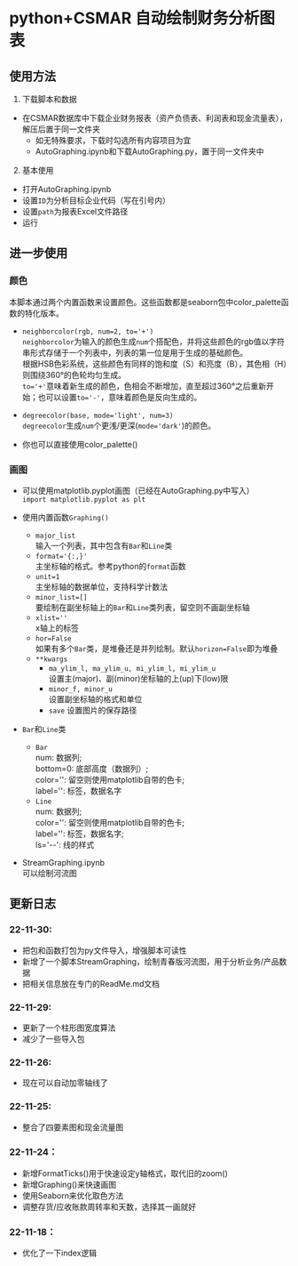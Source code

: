 # python+CSMAR 自动绘制财务分析图表
## 使用方法
1. 下载脚本和数据  
  - 在CSMAR数据库中下载企业财务报表（资产负债表、利润表和现金流量表），解压后置于同一文件夹
    - 如无特殊要求，下载时勾选所有内容项目为宜  
    - AutoGraphing.ipynb和下载AutoGraphing.py，置于同一文件夹中
2. 基本使用
  - 打开AutoGraphing.ipynb
  - 设置`ID`为分析目标企业代码（写在引号内）
  - 设置`path`为报表Excel文件路径
  - 运行
## 进一步使用
### 颜色
本脚本通过两个内置函数来设置颜色。这些函数都是seaborn包中color_palette函数的特化版本。
- `neighborcolor(rgb, num=2, to='+')`  
  `neighborcolor`为输入的颜色生成`num`个搭配色，并将这些颜色的rgb值以字符串形式存储于一个列表中，列表的第一位是用于生成的基础颜色。  
  根据HSB色彩系统，这些颜色有同样的饱和度（S）和亮度（B），其色相（H）则围绕360°的色轮均匀生成。  
  `to='+'`意味着新生成的颜色，色相会不断增加，直至超过360°之后重新开始；也可以设置`to='-'`，意味着颜色是反向生成的。   
  
- `degreecolor(base, mode='light', num=3)`  
  `degreecolor`生成`num`个更浅/更深(`mode='dark'`)的颜色。  

- 你也可以直接使用color_palette()

### 画图
- 可以使用matplotlib.pyplot画图（已经在AutoGraphing.py中写入）  
  `import matplotlib.pyplot as plt`  

- 使用内置函数`Graphing()`  
  - `major_list`  
    输入一个列表，其中包含有`Bar`和`Line`类  
  - `format='{:,}'`  
    主坐标轴的格式。参考python的`format`函数  
  - `unit=1`  
    主坐标轴的数据单位，支持科学计数法  
  - `minor_list=[]`  
    要绘制在副坐标轴上的`Bar`和`Line`类列表，留空则不画副坐标轴  
  - `xlist=''`  
    x轴上的标签  
  - `hor=False`  
    如果有多个`Bar`类，是堆叠还是并列绘制。默认`horizon=False`即为堆叠
  - `**kwargs`  
    - `ma_ylim_l, ma_ylim_u, mi_ylim_l, mi_ylim_u`  
      设置主(major)、副(minor)坐标轴的上(up)下(low)限  
    - `minor_f, minor_u`  
      设置副坐标轴的格式和单位
    - `save`
      设置图片的保存路径
      
- `Bar`和`Line`类 
  - `Bar`  
    num: 数据列;  
    bottom=0: 底部高度（数据列）;  
    color='': 留空则使用matplotlib自带的色卡;  
    label='': 标签，数据名字
  - `Line`  
    num: 数据列;  
    color='': 留空则使用matplotlib自带的色卡;  
    label='': 标签，数据名字;  
    ls='--': 线的样式  
    
- StreamGraphing.ipynb  
  可以绘制河流图
  
## 更新日志
### 22-11-30:  
- 把包和函数打包为py文件导入，增强脚本可读性  
- 新增了一个脚本StreamGraphing，绘制青春版河流图，用于分析业务/产品数据 
- 把相关信息放在专门的ReadMe.md文档 
  
### 22-11-29:  
- 更新了一个柱形图宽度算法
- 减少了一些导入包

### 22-11-26:  
- 现在可以自动加零轴线了  

### 22-11-25:  
- 整合了四要素图和现金流量图  
  
### 22-11-24：  
- 新增FormatTicks()用于快速设定y轴格式，取代旧的zoom()  
- 新增Graphing()来快速画图  
- 使用Seaborn来优化取色方法 
- 调整存货/应收账款周转率和天数，选择其一画就好  
  
### 22-11-18：  
- 优化了一下index逻辑
